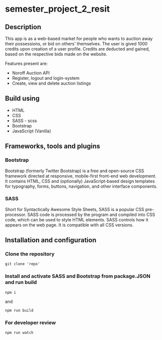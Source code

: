 # semester_project_2_resit

## Description

This app is as a web-based market for people who wants to auction away their possessions, or bid on others' themselves. The user is gived 1000 credits upon creation of a user profile. Credits are deducted and gained, based on the respective bids made on the website.

Features present are:

- Noroff Auction API
- Register, logout and login-system
- Create, view and delete auction listings

## Build using

- HTML
- CSS
- SASS - scss
- Bootstrap
- JavaScript (Vanilla)

## Frameworks, tools and plugins

### Bootstrap

Bootstrap (formerly Twitter Bootstrap) is a free and open-source CSS framework directed at responsive, mobile-first front-end web development. It contains HTML, CSS and (optionally) JavaScript-based design templates for typography, forms, buttons, navigation, and other interface components.

### SASS

Short for Syntactically Awesome Style Sheets, SASS is a popular CSS pre-processor. SASS code is processed by the program and compiled into CSS code, which can be used to style HTML elements. SASS controls how it appears on the web page. It is compatible with all CSS versions.

## Installation and configuration

### Clone the repository

```
git clone 'repo'
```

### Install and activate SASS and Bootstrap from package.JSON and run build

```
npm i
```

and

```
npm run build
```

### For developer review

```
npm run watch
```
